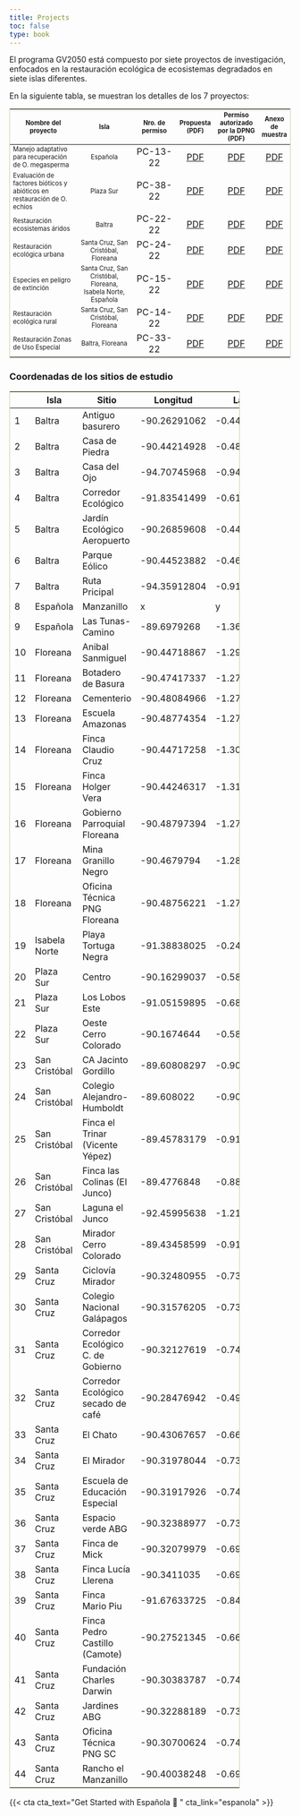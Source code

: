 ```yaml
---
title: Projects
toc: false
type: book
---
```


El programa GV2050 está compuesto por siete proyectos de investigación, enfocados en la restauración ecológica de ecosistemas degradados en siete islas diferentes.

En la siguiente tabla, se muestran los detalles de los 7 proyectos:

<table style='width: 100%; margin-top: 0rem; overflow: hidden; border: 1px solid rgba(100, 100, 0, 0.3);'>
<tr>
<th style='width: 24%; text-align: center; vertical-align: middle; font-size: 0.7rem;'>Nombre del proyecto</th>
<th style='width: 20%; text-align: center; vertical-align: middle; font-size: 0.7rem;'>Isla</th>
<th style="width: 16%; text-align: center; vertical-align: middle; font-size: 0.7rem;">Nro. de permiso</th>
<th style="width: 10%; text-align: center; vertical-align: middle; font-size: 0.7rem;">Propuesta (PDF)</th>
<th style="width: 16%; text-align: center; vertical-align: middle; font-size: 0.7rem;">Permiso autorizado por la DPNG (PDF)</th>
<th style="width: 10%; text-align: center; vertical-align: middle; font-size: 0.7rem;">Anexo de muestra</th>
</tr>
<tbody>
<tr>
  <td style="font-size: 0.7rem; vertical-align: middle;">Manejo adaptativo para recuperación de O. megasperma</td>
  <td style="font-size: 0.7rem; text-align: center; vertical-align: middle;">Española</td>
  <td style="text-align: center; vertical-align: middle;">PC-13-22</td>
  <td style="text-align: center; vertical-align: middle;"><a href="/projects/1.pdf">PDF</a></td>
  <td style="text-align: center; vertical-align: middle;"><a href="/projects/pc-13-22.pdf">PDF</a></td>
  <td style="text-align: center; vertical-align: middle;"><a href="/projects/anexo_1_esp.pdf">PDF</a></td>
</tr>
<tr>
  <td style="font-size: 0.7rem; vertical-align: middle;">Evaluación de factores bióticos y abióticos en restauración 
de O. echios</td>
  <td style="font-size: 0.7rem; text-align: center; vertical-align: middle;">Plaza Sur</td>
  <td style="text-align: center; vertical-align: middle;">PC-38-22</td>
  <td style="text-align: center; vertical-align: middle;"><a href="/projects/2.pdf">PDF</a></td>
  <td style="text-align: center; vertical-align: middle;"><a href="/projects/pc-38-22.pdf">PDF</a></td>
  <td style="text-align: center; vertical-align: middle;"><a href="/projects/anexo_plaza_sur.pdf">PDF</a></td>
</tr>
<tr>
  <td style="font-size: 0.7rem; vertical-align: middle;">Restauración ecosistemas áridos</td>
  <td style="font-size: 0.7rem; text-align: center; vertical-align: middle;">Baltra</td>
  <td style="text-align: center; vertical-align: middle;">PC-22-22</td>
  <td style="text-align: center; vertical-align: middle;"><a href="/projects/3.pdf">PDF</a></td>
  <td style="text-align: center; vertical-align: middle;"><a href="/projects/pc-22-22.pdf">PDF</a></td>
  <td style="text-align: center; vertical-align: middle;"><a href="/projects/anexo_baltra.pdf">PDF</a></td>
</tr>
<tr>
  <td style="font-size: 0.7rem; vertical-align: middle;">Restauración ecológica urbana</td>
  <td style="font-size: 0.7rem; text-align: center; vertical-align: middle;">Santa Cruz, San Cristóbal, Floreana</td>
  <td style="text-align: center; vertical-align: middle;">PC-24-22</td>
  <td style="text-align: center; vertical-align: middle;"><a href="/projects/4.pdf">PDF</a></td>
  <td style="text-align: center; vertical-align: middle;"><a href="/projects/pc-24-22.pdf">PDF</a></td>
  <td style="text-align: center; vertical-align: middle;"><a href="/projects/anexo_urbana.pdf">PDF</a></td>
</tr>
<tr>
  <td style="font-size: 0.7rem; vertical-align: middle;">Especies en peligro de extinción</td>
  <td style="font-size: 0.7rem; text-align: center; vertical-align: middle;">Santa Cruz, San Cristóbal, Floreana, Isabela Norte, Española</td>
  <td style="text-align: center; vertical-align: middle;">PC-15-22</td>
  <td style="text-align: center; vertical-align: middle;"><a href="/projects/5.pdf">PDF</a></td>
  <td style="text-align: center; vertical-align: middle;"><a href="/projects/pc-15-22.pdf">PDF</a></td>
  <td style="text-align: center; vertical-align: middle;"><a href="/projects/anexo_especies_ame.pdf">PDF</a></td>
</tr>
<tr>
  <td style="font-size: 0.7rem; vertical-align: middle;">Restauración ecológica rural</td>
  <td style="font-size: 0.7rem; text-align: center; vertical-align: middle;">Santa Cruz, San Cristóbal, Floreana</td>
  <td style="text-align: center; vertical-align: middle;">PC-14-22</td>
  <td style="text-align: center; vertical-align: middle;"><a href="/projects/6.pdf">PDF</a></td>
  <td style="text-align: center; vertical-align: middle;"><a href="/projects/pc-14-22.pdf">PDF</a></td>
  <td style="text-align: center; vertical-align: middle;"><a href="/projects/anexo_rural.pdf">PDF</a></td>
</tr>
<tr>
  <td style="font-size: 0.7rem; vertical-align: middle;">Restauración Zonas de Uso Especial</td>
  <td style="font-size: 0.7rem; text-align: center; vertical-align: middle;">Baltra, Floreana</td>
  <td style="text-align: center; vertical-align: middle;">PC-33-22</td>
  <td style="text-align: center; vertical-align: middle;"><a href="/projects/7.pdf">PDF</a></td>
  <td style="text-align: center; vertical-align: middle;"><a href="/projects/pc-33-22.pdf">PDF</a></td>
  <td style="text-align: center; vertical-align: middle;"><a href="/projects/anexo_zue.pdf">PDF</a></td>
</tr>
</tbody>
</table>

### Coordenadas de los sitios de estudio

<table style='width: 82%; margin-top: 0rem; overflow: hidden; border: 1px solid rgba(100, 100, 0, 0.3);'>
<tr>
<th style="width: 4%;"></th>
<th style="width: 25%;">Isla</th>
<th style="width: 55%;">Sitio</th>
<th style="width: 8%;">Longitud</th>
<th style="width: 8%;">Latitud</th>
</tr>
<tbody>
<tr>
<td>1</td>
<td>Baltra</td>
<td>Antiguo basurero</td>
<td>-90.26291062</td>
<td>-0.447892994</td>
</tr>
<tr>
<td>2</td>
<td>Baltra</td>
<td>Casa de Piedra</td>
<td>-90.44214928</td>
<td>-0.485513071</td>
</tr>
<tr>
<td>3</td>
<td>Baltra</td>
<td>Casa del Ojo</td>
<td>-94.70745968</td>
<td>-0.944900027</td>
</tr>
<tr>
<td>4</td>
<td>Baltra</td>
<td>Corredor Ecológico</td>
<td>-91.83541499</td>
<td>-0.615282318</td>
</tr>
<tr>
<td>5</td>
<td>Baltra</td>
<td>Jardín Ecológico Aeropuerto</td>
<td>-90.26859608</td>
<td>-0.444624518</td>
</tr>
<tr>
<td>6</td>
<td>Baltra</td>
<td>Parque Eólico</td>
<td>-90.44523882</td>
<td>-0.462965213</td>
</tr>
<tr>
<td>7</td>
<td>Baltra</td>
<td>Ruta Pricipal</td>
<td>-94.35912804</td>
<td>-0.914096892</td>
</tr>
<tr>
<td>8</td>
<td>Española</td>
<td>Manzanillo</td>
<td>x</td>
<td>y</td>
</tr>
<tr>
<td>9</td>
<td>Española</td>
<td>Las Tunas-Camino</td>
<td>-89.6979268</td>
<td>-1.363547338</td>
</tr>
<tr>
<td>10</td>
<td>Floreana</td>
<td>Anibal Sanmiguel</td>
<td>-90.44718867</td>
<td>-1.298862713</td>
</tr>
<tr>
<td>11</td>
<td>Floreana</td>
<td>Botadero de Basura</td>
<td>-90.47417337</td>
<td>-1.278043949</td>
</tr>
<tr>
<td>12</td>
<td>Floreana</td>
<td>Cementerio</td>
<td>-90.48084966</td>
<td>-1.277537484</td>
</tr>
<tr>
<td>13</td>
<td>Floreana</td>
<td>Escuela Amazonas</td>
<td>-90.48774354</td>
<td>-1.275487327</td>
</tr>
<tr>
<td>14</td>
<td>Floreana</td>
<td>Finca Claudio Cruz</td>
<td>-90.44717258</td>
<td>-1.304685881</td>
</tr>
<tr>
<td>15</td>
<td>Floreana</td>
<td>Finca Holger Vera</td>
<td>-90.44246317</td>
<td>-1.312540914</td>
</tr>
<tr>
<td>16</td>
<td>Floreana</td>
<td>Gobierno Parroquial Floreana</td>
<td>-90.48797394</td>
<td>-1.274259448</td>
</tr>
<tr>
<td>17</td>
<td>Floreana</td>
<td>Mina Granillo Negro</td>
<td>-90.4679794</td>
<td>-1.281102923</td>
</tr>
<tr>
<td>18</td>
<td>Floreana</td>
<td>Oficina Técnica PNG Floreana</td>
<td>-90.48756221</td>
<td>-1.272159981</td>
</tr>
<tr>
<td>19</td>
<td>Isabela Norte</td>
<td>Playa Tortuga Negra</td>
<td>-91.38838025</td>
<td>-0.240304676</td>
</tr>
<tr>
<td>20</td>
<td>Plaza Sur</td>
<td>Centro</td>
<td>-90.16299037</td>
<td>-0.584056085</td>
</tr>
<tr>
<td>21</td>
<td>Plaza Sur</td>
<td>Los Lobos Este</td>
<td>-91.05159895</td>
<td>-0.681397469</td>
</tr>
<tr>
<td>22</td>
<td>Plaza Sur</td>
<td>Oeste Cerro Colorado</td>
<td>-90.1674644</td>
<td>-0.581910387</td>
</tr>
<tr>
<td>23</td>
<td>San Cristóbal</td>
<td>CA Jacinto Gordillo</td>
<td>-89.60808297</td>
<td>-0.902489368</td>
</tr>
<tr>
<td>24</td>
<td>San Cristóbal</td>
<td>Colegio Alejandro-Humboldt</td>
<td>-89.608022</td>
<td>-0.904128294</td>
</tr>
<tr>
<td>25</td>
<td>San Cristóbal</td>
<td>Finca el Trinar (Vicente Yépez)</td>
<td>-89.45783179</td>
<td>-0.916663893</td>
</tr>
<tr>
<td>26</td>
<td>San Cristóbal</td>
<td>Finca las Colinas (El Junco)</td>
<td>-89.4776848</td>
<td>-0.889558068</td>
</tr>
<tr>
<td>27</td>
<td>San Cristóbal</td>
<td>Laguna el Junco</td>
<td>-92.45995638</td>
<td>-1.218202026</td>
</tr>
<tr>
<td>28</td>
<td>San Cristóbal</td>
<td>Mirador Cerro Colorado</td>
<td>-89.43458599</td>
<td>-0.915175859</td>
</tr>
<tr>
<td>29</td>
<td>Santa Cruz</td>
<td>Ciclovía Mirador</td>
<td>-90.32480955</td>
<td>-0.737747557</td>
</tr>
<tr>
<td>30</td>
<td>Santa Cruz</td>
<td>Colegio Nacional Galápagos</td>
<td>-90.31576205</td>
<td>-0.738512769</td>
</tr>
<tr>
<td>31</td>
<td>Santa Cruz</td>
<td>Corredor Ecológico C. de Gobierno</td>
<td>-90.32127619</td>
<td>-0.743472333</td>
</tr>
<tr>
<td>32</td>
<td>Santa Cruz</td>
<td>Corredor Ecológico secado de café</td>
<td>-90.28476942</td>
<td>-0.494574062</td>
</tr>
<tr>
<td>33</td>
<td>Santa Cruz</td>
<td>El Chato</td>
<td>-90.43067657</td>
<td>-0.668371996</td>
</tr>
<tr>
<td>34</td>
<td>Santa Cruz</td>
<td>El Mirador</td>
<td>-90.31978044</td>
<td>-0.734067853</td>
</tr>
<tr>
<td>35</td>
<td>Santa Cruz</td>
<td>Escuela de Educación Especial</td>
<td>-90.31917926</td>
<td>-0.7441733</td>
</tr>
<tr>
<td>36</td>
<td>Santa Cruz</td>
<td>Espacio verde ABG</td>
<td>-90.32388977</td>
<td>-0.733076211</td>
</tr>
<tr>
<td>37</td>
<td>Santa Cruz</td>
<td>Finca de Mick</td>
<td>-90.32079979</td>
<td>-0.699240899</td>
</tr>
<tr>
<td>38</td>
<td>Santa Cruz</td>
<td>Finca Lucía Llerena</td>
<td>-90.3411035</td>
<td>-0.695613</td>
</tr>
<tr>
<td>39</td>
<td>Santa Cruz</td>
<td>Finca Mario Piu</td>
<td>-91.67633725</td>
<td>-0.84725844</td>
</tr>
<tr>
<td>40</td>
<td>Santa Cruz</td>
<td>Finca Pedro Castillo (Camote)</td>
<td>-90.27521345</td>
<td>-0.665175406</td>
</tr>
<tr>
<td>41</td>
<td>Santa Cruz</td>
<td>Fundación Charles Darwin</td>
<td>-90.30383787</td>
<td>-0.742307896</td>
</tr>
<tr>
<td>42</td>
<td>Santa Cruz</td>
<td>Jardines ABG</td>
<td>-90.32288189</td>
<td>-0.738963973</td>
</tr>
<tr>
<td>43</td>
<td>Santa Cruz</td>
<td>Oficina Técnica PNG SC</td>
<td>-90.30700624</td>
<td>-0.740554223</td>
</tr>
<tr>
<td>44</td>
<td>Santa Cruz</td>
<td>Rancho el Manzanillo</td>
<td>-90.40038248</td>
<td>-0.697125242</td>
</tr>
</tbody>
</table>

{{< cta cta_text="Get Started with Española 🌵 " cta_link="espanola" >}}